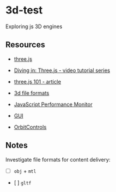 # 3d-test
Exploring js 3D engines

## Resources
*   [three.js](https://threejs.org/docs/)
*   [Diving in: Three.js - video tutorial series](https://www.youtube.com/playlist?list=PL08jItIqOb2qyMOhtEUoLh100KpccQiRf)
*   [three.js 101 - article](https://medium.com/@necsoft/three-js-101-hello-world-part-1-443207b1ebe1)
*   [3d file formats](https://all3dp.com/3d-file-format-3d-files-3d-printer-3d-cad-vrml-stl-obj/)

*   [JavaScript Performance Monitor](https://github.com/mrdoob/stats.js)
*   [GUI](http://workshop.chromeexperiments.com/examples/gui/#1--Basic-Usage)
*   [OrbitControls](https://raw.githubusercontent.com/mrdoob/three.js/master/examples/js/controls/OrbitControls.js)


## Notes

Investigate file formats for content delivery:
*   [ ] `obj` + `mtl`
*   [ ] `gltf`
